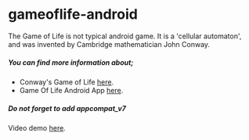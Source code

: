 # gameoflife-android
The Game of Life is not typical android game. It is a 'cellular automaton', and was invented by Cambridge mathematician John Conway.
##### You can find more information about;
* Conway's Game of Life [here](http://tr.wikipedia.org/wiki/Conway%27in_Hayat_Oyunu).
* Game Of Life Android App [here](http://mcemilg.blogspot.com).

##### Do not forget to add appcompat_v7
Video demo [here](http://youtu.be/dYfBsG_vlqg).
